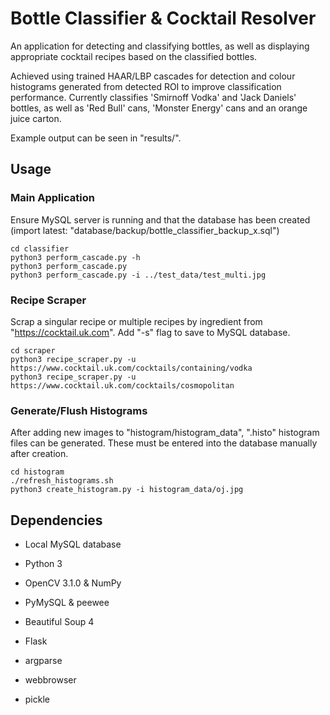 # Bottle Classifier & Cocktail Resolver
An application for detecting and classifying bottles, as well as displaying appropriate cocktail recipes based on the classified bottles.

Achieved using trained HAAR/LBP cascades for detection and colour histograms generated from detected ROI to improve classification performance. Currently classifies 'Smirnoff Vodka' and 'Jack Daniels' bottles, as well as 'Red Bull' cans, 'Monster Energy' cans and an orange juice carton.

Example output can be seen in "results/".

## Usage
### Main Application
Ensure MySQL server is running and that the database has been created (import latest: "database/backup/bottle_classifier_backup_x.sql")
```
cd classifier
python3 perform_cascade.py -h
python3 perform_cascade.py
python3 perform_cascade.py -i ../test_data/test_multi.jpg
```

### Recipe Scraper
Scrap a singular recipe or multiple recipes by ingredient from "https://cocktail.uk.com". Add "-s" flag to save to MySQL database. 
```
cd scraper
python3 recipe_scraper.py -u https://www.cocktail.uk.com/cocktails/containing/vodka
python3 recipe_scraper.py -u https://www.cocktail.uk.com/cocktails/cosmopolitan
```

### Generate/Flush Histograms
After adding new images to "histogram/histogram_data", ".histo" histogram files can be generated. These must be entered into the database manually after creation.
```
cd histogram
./refresh_histograms.sh
python3 create_histogram.py -i histogram_data/oj.jpg
```

## Dependencies
+ Local MySQL database  
  
+ Python 3
+ OpenCV 3.1.0 & NumPy
+ PyMySQL & peewee
+ Beautiful Soup 4
+ Flask
+ argparse
+ webbrowser
+ pickle
